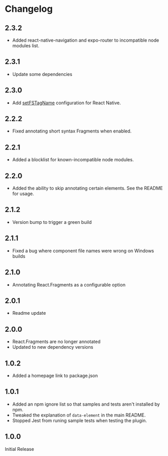 # Changelog

## 2.3.2
- Added react-native-navigation and expo-router to incompatible node modules list.

## 2.3.1
- Update some dependencies

## 2.3.0

- Add [setFSTagName](./README.md#setfstagname-setting) configuration for React Native.

## 2.2.2

- Fixed annotating short syntax Fragments when enabled.

## 2.2.1

- Added a blocklist for known-incompatible node modules.

## 2.2.0

- Added the ability to skip annotating certain elements. See the README for usage.

## 2.1.2

- Version bump to trigger a green build

## 2.1.1

- Fixed a bug where component file names were wrong on Windows builds

## 2.1.0

- Annotating React.Fragments as a configurable option

## 2.0.1

- Readme update

## 2.0.0

- React.Fragments are no longer annotated
- Updated to new dependency versions

## 1.0.2

- Added a homepage link to package.json

## 1.0.1

- Added an npm ignore list so that samples and tests aren't installed by npm.
- Tweaked the explanation of `data-element` in the main README.
- Stopped Jest from runing sample tests when testing the plugin.

## 1.0.0

Initial Release
